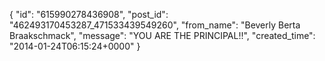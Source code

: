  {
   "id": "615990278436908",
   "post_id": "462493170453287_471533439549260",
   "from_name": "Beverly Berta Braakschmack",
   "message": "YOU ARE THE PRINCIPAL!!",
   "created_time": "2014-01-24T06:15:24+0000"
 }
